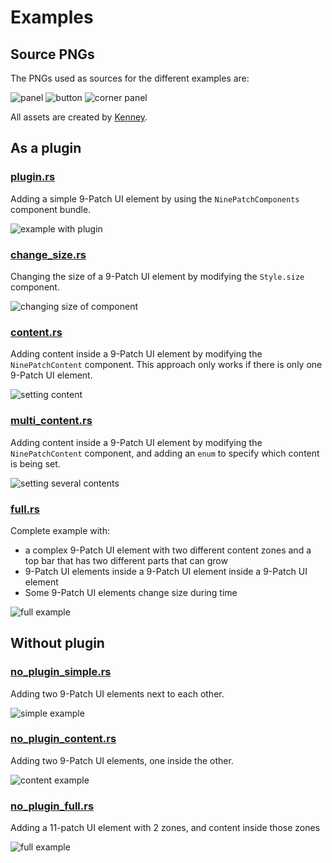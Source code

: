 # Examples

## Source PNGs

The PNGs used as sources for the different examples are:

![panel](https://raw.githubusercontent.com/mockersf/bevy_extra/master/bevy_ninepatch/assets/glassPanel_corners.png)
![button](https://raw.githubusercontent.com/mockersf/bevy_extra/master/bevy_ninepatch/assets/blue_button02.png)
![corner panel](https://raw.githubusercontent.com/mockersf/bevy_extra/master/bevy_ninepatch/assets/metalPanel_yellowCorner.png)

All assets are created by [Kenney](https://www.kenney.nl).

## As a plugin

### [plugin.rs](https://github.com/mockersf/bevy_extra/blob/master/bevy_ninepatch/examples/plugin.rs)

Adding a simple 9-Patch UI element by using the `NinePatchComponents` component bundle.

![example with plugin](https://raw.githubusercontent.com/mockersf/bevy_extra/master/bevy_ninepatch/examples/plugin.png)

### [change_size.rs](https://github.com/mockersf/bevy_extra/blob/master/bevy_ninepatch/examples/change_size.rs)

Changing the size of a 9-Patch UI element by modifying the `Style.size` component.

![changing size of component](https://raw.githubusercontent.com/mockersf/bevy_extra/master/bevy_ninepatch/examples/change_size.gif)

### [content.rs](https://github.com/mockersf/bevy_extra/blob/master/bevy_ninepatch/examples/content.rs)

Adding content inside a 9-Patch UI element by modifying the `NinePatchContent` component. This approach only works if there is only one 9-Patch UI element.

![setting content](https://raw.githubusercontent.com/mockersf/bevy_extra/master/bevy_ninepatch/examples/content.png)

### [multi_content.rs](https://github.com/mockersf/bevy_extra/blob/master/bevy_ninepatch/examples/multi_content.rs)

Adding content inside a 9-Patch UI element by modifying the `NinePatchContent` component, and adding an `enum` to specify which content is being set.

![setting several contents](https://raw.githubusercontent.com/mockersf/bevy_extra/master/bevy_ninepatch/examples/multi_content.png)

### [full.rs](https://github.com/mockersf/bevy_extra/blob/master/bevy_ninepatch/examples/full.rs)

Complete example with:
* a complex 9-Patch UI element with two different content zones and a top bar that has two different parts that can grow
* 9-Patch UI elements inside a 9-Patch UI element inside a 9-Patch UI element
* Some 9-Patch UI elements change size during time

![full example](https://raw.githubusercontent.com/mockersf/bevy_extra/master/bevy_ninepatch/examples/full.gif)

## Without plugin

### [no_plugin_simple.rs](https://github.com/mockersf/bevy_extra/blob/master/bevy_ninepatch/examples/no_plugin_simple.rs)

Adding two 9-Patch UI elements next to each other.

![simple example](https://raw.githubusercontent.com/mockersf/bevy_extra/master/bevy_ninepatch/examples/no_plugin_simple.png)

### [no_plugin_content.rs](https://github.com/mockersf/bevy_extra/blob/master/bevy_ninepatch/examples/no_plugin_content.rs)

Adding two 9-Patch UI elements, one inside the other.

![content example](https://raw.githubusercontent.com/mockersf/bevy_extra/master/bevy_ninepatch/examples/no_plugin_content.png)

### [no_plugin_full.rs](https://github.com/mockersf/bevy_extra/blob/master/bevy_ninepatch/examples/no_plugin_full.rs)

Adding a 11-patch UI element with 2 zones, and content inside those zones

![full example](https://raw.githubusercontent.com/mockersf/bevy_extra/master/bevy_ninepatch/examples/no_plugin_full.png)

